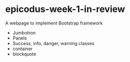 # epicodus-week-1-in-review
A webpage to implement Bootstrap framework

* Jumbotron
* Panels
* Success, info, danger, warning classes
* container
* blockquote
